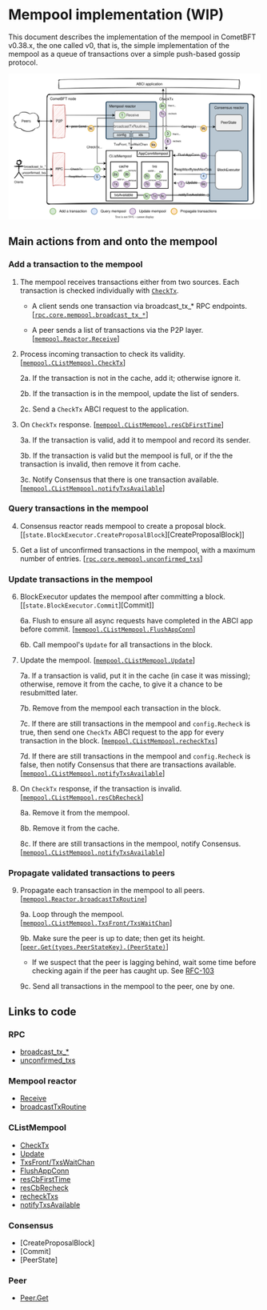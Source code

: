 # Mempool implementation (WIP)

This document describes the implementation of the mempool in CometBFT v0.38.x,
the one called v0, that is, the simple implementation of the mempool as a queue
of transactions over a simple push-based gossip protocol.

![Mempool](./mempool-v0.svg)

## Main actions from and onto the mempool
### Add a transaction to the mempool

1. The mempool receives transactions either from two sources. Each transaction
   is checked individually with [`CheckTx`][CheckTx].
    
    - A client sends one transaction via broadcast_tx_* RPC endpoints. 
        [[`rpc.core.mempool.broadcast_tx_*`][broadcast_tx_*]]
        <!-- [spec:CheckTxRPC] -->
    
    - A peer sends a list of transactions via the P2P layer.
        [[`mempool.Reactor.Receive`][Receive]]
        <!-- [spec:P2P_ReceiveTxs] -->

2. Process incoming transaction to check its validity. 
    [[`mempool.CListMempool.CheckTx`][CheckTx]]
    <!-- [spec:CheckTxRPC_] -->
    
    2a. If the transaction is not in the cache, add it; otherwise ignore it.
    
    2b. If the transaction is in the mempool, update the list of senders.
    
    2c. Send a `CheckTx` ABCI request to the application.

3. On `CheckTx` response.
    [[`mempool.CListMempool.resCbFirstTime`][resCbFirstTime]]
    <!-- [spec:ReceiveCheckTxResponse] -->
    
    3a. If the transaction is valid, add it to mempool and record its sender.
    
    3b. If the transaction is valid but the mempool is full, or if the the
    transaction is invalid, then remove it from cache.

    3c. Notify Consensus that there is one transaction available.
        [[`mempool.CListMempool.notifyTxsAvailable`][notifyTxsAvailable]]

### Query transactions in the mempool

4. Consensus reactor reads mempool to create a proposal block.
    [[`state.BlockExecutor.CreateProposalBlock`][CreateProposalBlock]]

5. Get a list of unconfirmed transactions in the mempool, with a maximum number
    of entries. [[`rpc.core.mempool.unconfirmed_txs`][unconfirmed_txs]]

### Update transactions in the mempool

6. BlockExecutor updates the mempool after committing a block.
    [[`state.BlockExecutor.Commit`][Commit]]

    6a. Flush to ensure all async requests have completed in the ABCI app before
        commit. [[`mempool.CListMempool.FlushAppConn`][FlushAppConn]]
    
    6b. Call mempool's `Update` for all transactions in the block. 

7. Update the mempool. [[`mempool.CListMempool.Update`][Update]]
    <!-- [spec:Consensus_Update] -->

    7a. If a transaction is valid, put it in the cache (in case it was missing);
    otherwise, remove it from the cache, to give it a chance to be resubmitted
    later.

    7b. Remove from the mempool each transaction in the block.

    7c. If there are still transactions in the mempool and `config.Recheck` is
    true, then send one `CheckTx` ABCI request to the app for every transaction
    in the block. [[`mempool.CListMempool.recheckTxs`][recheckTxs]]
    
    7d. If there are still transactions in the mempool and `config.Recheck` is
    false, then notify Consensus that there are transactions available.
        [[`mempool.CListMempool.notifyTxsAvailable`][notifyTxsAvailable]]

8. On `CheckTx` response, if the transaction is invalid.
    [[`mempool.CListMempool.resCbRecheck`][resCbRecheck]]
    <!-- [spec:ReceiveRecheckTxResponse] -->
    
    8a. Remove it from the mempool.
    
    8b. Remove it from the cache.

    8c. If there are still transactions in the mempool, notify Consensus.
        [[`mempool.CListMempool.notifyTxsAvailable`][notifyTxsAvailable]]

### Propagate validated transactions to peers

9. Propagate each transaction in the mempool to all peers.
    [[`mempool.Reactor.broadcastTxRoutine`][broadcastTxRoutine]]
    <!-- [spec:P2P_SendTx] -->

    9a. Loop through the mempool.
        [[`mempool.CListMempool.TxsFront/TxsWaitChan`][txs-loop]]

    9b. Make sure the peer is up to date; then get its height.
        [[`peer.Get(types.PeerStateKey).(PeerState)`][Peer.Get]]
      - If we suspect that the peer is lagging behind, wait some time before
        checking again if the peer has caught up. See
        [RFC-103](https://github.com/cometbft/cometbft/blob/main/docs/rfc/rfc-103-incoming-txs-when-catching-up.md)

    9c. Send all transactions in the mempool to the peer, one by one.

## Links to code
### RPC
- [broadcast_tx_*]
- [unconfirmed_txs]

### Mempool reactor
- [Receive]
- [broadcastTxRoutine]

### CListMempool
- [CheckTx]
- [Update]
- [TxsFront/TxsWaitChan][txs-loop]
- [FlushAppConn]
- [resCbFirstTime]
- [resCbRecheck]
- [recheckTxs]
- [notifyTxsAvailable]

### Consensus
- [CreateProposalBlock]
- [Commit]
- [PeerState]

### Peer

- [Peer.Get]

[broadcast_tx_*]: https://github.com/cometbft/cometbft/blob/v0.38.x/rpc/core/mempool.go#L22-L144
[unconfirmed_txs]: https://github.com/cometbft/cometbft/blob/v0.38.x/rpc/core/mempool.go#L149

[Receive]: https://github.com/cometbft/cometbft/blob/v0.38.x/mempool/reactor.go#L93
[broadcastTxRoutine]: https://github.com/cometbft/cometbft/blob/v0.38.x/mempool/reactor.go#L132

[FlushAppConn]: https://github.com/cometbft/cometbft/blob/v0.38.x/mempool/clist_mempool.go#L153
[txs-loop]: https://github.com/cometbft/cometbft/blob/v0.38.x/mempool/clist_mempool.go#L176-L192
[CheckTx]: https://github.com/cometbft/cometbft/blob/v0.38.x/mempool/clist_mempool.go#L202
[resCbFirstTime]: https://github.com/cometbft/cometbft/blob/v0.38.x/mempool/clist_mempool.go#L369
[resCbRecheck]: https://github.com/cometbft/cometbft/blob/v0.38.x/mempool/clist_mempool.go#L432
[notifyTxsAvailable]: https://github.com/cometbft/cometbft/blob/v0.38.x/mempool/clist_mempool.go#L504
[Update]: https://github.com/cometbft/cometbft/blob/v0.38.x/mempool/clist_mempool.go#L577
[recheckTxs]: https://github.com/cometbft/cometbft/blob/v0.38.x/mempool/clist_mempool.go#L641

[Peer.Get]: https://github.com/CometBFT/cometbft/blob/v0.38.x/p2p/peer.go#L44